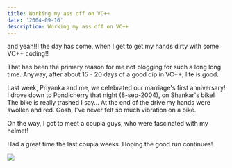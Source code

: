 ```yaml
---
title: Working my ass off on VC++
date: '2004-09-16'
description: Working my ass off on VC++
---
```


and yeah!!! the day has come, when I get to get my hands dirty with some VC++ coding!!

That has been the primary reason for me not blogging for such a long long time. Anyway, after about 15 - 20 days of a good dip in VC++, life is good.

Last week, Priyanka and me, we celebrated our marriage's first anniversary! I drove down to Pondicherry that night (8-sep-2004), on Shankar's bike! The bike is really trashed I say... At the end of the drive my hands were swollen and red. Gosh, I've never felt so much vibration on a bike.

On the way, I got to meet a coupla guys, who were fascinated with my helmet!

Had a great time the last coupla weeks. Hoping the good run continues!

![](/images/7854873-109534741414566981?l=shvelmur.blogspot.com)